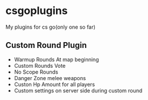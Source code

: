 # csgoplugins
My plugins for cs go(only one so far)

## Custom Round Plugin
 * Warmup Rounds At map beginning
 * Custom Rounds Vote 
 * No Scope Rounds
 * Danger Zone melee weapons
 * Custon Hp Amount for all players
 * Custom settings on server side during custom round
